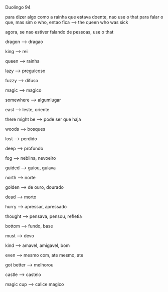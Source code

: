 <p>Duolingo 94</p>
<p> para dizer algo como a rainha que estava doente, nao use o that para falar o que, mas sim o who, entao fica --> the queen who was sick</P>
<p>agora, se nao estiver falando de pessoas, use o that</p>


<p>dragon --> dragao</p>
<p>king --> rei</p>
<p>queen --> rainha</p>
<p>lazy --> preguicoso</p>
<p>fuzzy --> difuso</p>
<p>magic --> magico</p>
<p>somewhere --> algumlugar</p>
<p>east --> leste, oriente</p>
<p>there might be --> pode ser que haja</p>
<p>woods --> bosques</p>
<p>lost --> perdido</p>
<p>deep --> profundo</p>
<p>fog --> neblina, nevoeiro</p>
<p>guided --> guiou, guiava</p>
<p>north --> norte</p>
<p>golden --> de ouro, dourado</p>
<p>dead --> morto</p>
<p>hurry --> apressar, apressado</p>
<p>thought --> pensava, pensou, refletia</p>
<p>bottom --> fundo, base</p>
<p>must --> devo</p>
<p>kind --> amavel, amigavel, bom</p>
<p>even --> mesmo com, ate mesmo, ate</p>
<p>got better --> melhorou</p>
<p>castle --> castelo</p>
<p>magic cup --> calice magico</p>

